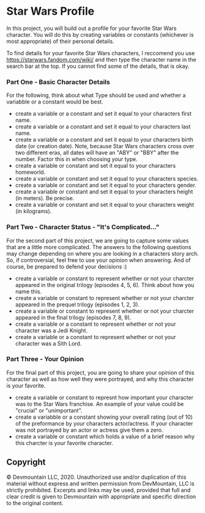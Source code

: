 #  Star Wars Profile

In this project, you will build out a profile for your favorite Star Wars character. You will do this by creating variables or constants (whichever is most appropriate) of their personal details. 

To find details for your favorite Star Wars characters, I reccomend you use https://starwars.fandom.com/wiki/ and then type the character name in the search bar at the top. If you cannot find some of the details, that is okay.

### Part One - Basic Character Details

For the following, think about what Type should be used and whether a variabble or a constant would be best.

* create a variable or a constant and set it equal to your characters first name.
* create a variable or a constant and set it equal to your characters last name.
* create a variable or a constant and set it equal to your characters birth date (or creation date). Note, because Star Wars characters cross over two different eras, all dates will have an "ABY" or "BBY" after the number. Factor this in when choosing your type.
* create a variable or constant and set it equal to your characters homeworld.
* create a variable or constant and set it equal to your characters species.
* create a variable or constant and set it equal to your characters gender.
* create a variable or constant and set it equal to your characters height (in meters). Be precise.
* create a variable or constant and set it equal to your characters weight (in kilograms).

### Part Two - Character Status - "It's Complicated..."

For the second part of this project, we are going to capture some values that are a little more complicated. The answers to the following questions may change depending on where you are looking in a characters story arch. So, if controversial, feel free to use your opinion when answering. And of course, be prepared to defend your decisions :)

* create a variable or constant to represent whether or not your charcter appeared in the original trilogy (episodes 4, 5, 6). Think about how you name this.
* create a variable or constant to represent whether or not your charcter appeared in the prequel trilogy (episodes 1, 2, 3).
* create a variable or constant to represent whether or not your charcter appeared in the final trilogy (episodes 7, 8, 9).
* create a variable or a constant to represent whether or not your character was a Jedi Knight.
* create a variable or a constant to represent whether or not your character was a Sith Lord.

### Part Three - Your Opinion

For the final part of this project, you are going to share your opinion of this character as well as how well they were portrayed, and why this character is your favorite.

* create a variable or constant to represnt how important your character was to the Star Wars franchise. An example of your value could be "crucial" or "unimportant".
* create a variabble or a constant showing your overall rating (out of 10) of the preformance by your characters actor/actress. If your character was not portrayed by an actor or actress give them a zero.
* create a variable or constant which holds a value of a brief reason why this charcter is your favorite character.



## Copyright

© Devmountain LLC, 2020. Unauthorized use and/or duplication of this material without express and written permission from DevMountain, LLC is strictly prohibited. Excerpts and links may be used, provided that full and clear credit is given to Devmountain with appropriate and specific direction to the original content.
